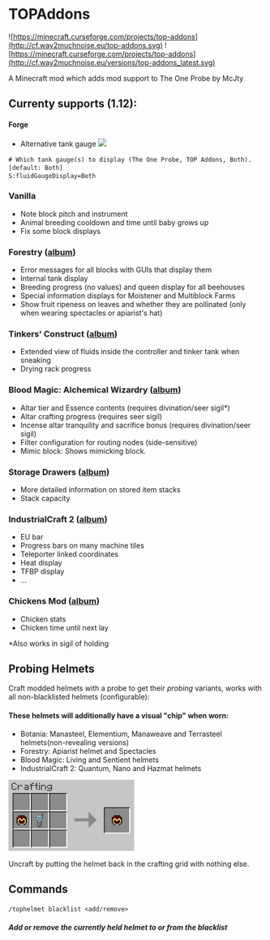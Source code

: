# TOPAddons

![https://minecraft.curseforge.com/projects/top-addons](http://cf.way2muchnoise.eu/top-addons.svg)
![https://minecraft.curseforge.com/projects/top-addons](http://cf.way2muchnoise.eu/versions/top-addons_latest.svg)

A Minecraft mod which adds mod support to The One Probe by McJty

## Currenty supports (1.12):


#### Forge
- Alternative tank gauge
![](images/gauge.png)

```
# Which tank gauge(s) to display (The One Probe, TOP Addons, Both). [default: Both]
S:fluidGaugeDisplay=Both
```

### Vanilla

- Note block pitch and instrument
- Animal breeding cooldown and time until baby grows up
- Fix some block displays

### Forestry ([album](http://imgur.com/a/APS3S))

- Error messages for all blocks with GUIs that display them
- Internal tank display
- Breeding progress (no values) and queen display for all beehouses
- Special information displays for Moistener and Multiblock Farms
- Show fruit ripeness on leaves and whether they are pollinated (only when wearing spectacles or apiarist's hat)

### Tinkers' Construct ([album](http://imgur.com/a/F7LbA))

- Extended view of fluids inside the controller and tinker tank when sneaking
- Drying rack progress

### Blood Magic: Alchemical Wizardry ([album](http://imgur.com/a/t9aNg))

- Altar tier and Essence contents (requires divination/seer sigil*)
- Altar crafting progress (requires seer sigil)
- Incense altar tranquility and sacrifice bonus (requires divination/seer sigil)
- Filter configuration for routing nodes (side-sensitive)
- Mimic block: Shows mimicking block.

### Storage Drawers ([album](http://imgur.com/lXSgOm5))

- More detailed information on stored item stacks
- Stack capacity

### IndustrialCraft 2 ([album](http://imgur.com/a/8jY8H))

- EU bar
- Progress bars on many machine tiles
- Teleporter linked coordinates
- Heat display
- TFBP display
- ...

### Chickens Mod ([album](http://imgur.com/a/lHOlX))

- Chicken stats
- Chicken time until next lay


*Also works in sigil of holding

## Probing Helmets
Craft modded helmets with a probe to get their *probing* variants, works with all non-blacklisted helmets (configurable):
#### These helmets will additionally have a visual "chip" when worn:

- Botania: Manasteel, Elementium, Manaweave and Terrasteel helmets(non-revealing versions)
- Forestry: Apiarist helmet and Spectacles
- Blood Magic: Living and Sentient helmets
- IndustrialCraft 2: Quantum, Nano and Hazmat helmets

![helmets](images/probing_helmets.gif)

Uncraft by putting the helmet back in the crafting grid with nothing else.

## Commands

```/tophelmet blacklist <add/remove>```
##### Add or remove the currently held helmet to or from the blacklist